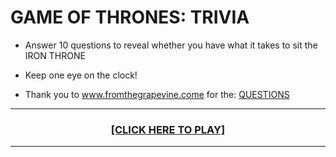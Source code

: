 
# GAME OF THRONES: TRIVIA

* Answer 10 questions to reveal whether you have what it takes to sit the IRON THRONE

* Keep one eye on the clock!

* Thank you to www.fromthegrapevine.come for the: [QUESTIONS](https://www.fromthegrapevine.com/quizzes/arts/quiz-trivia-game-of-thrones)

<hr>
<a href="https://philiptd5000.github.io/trivia-game-GOT/"><h3 align="center">[CLICK HERE TO PLAY]</h3></a>
<hr>